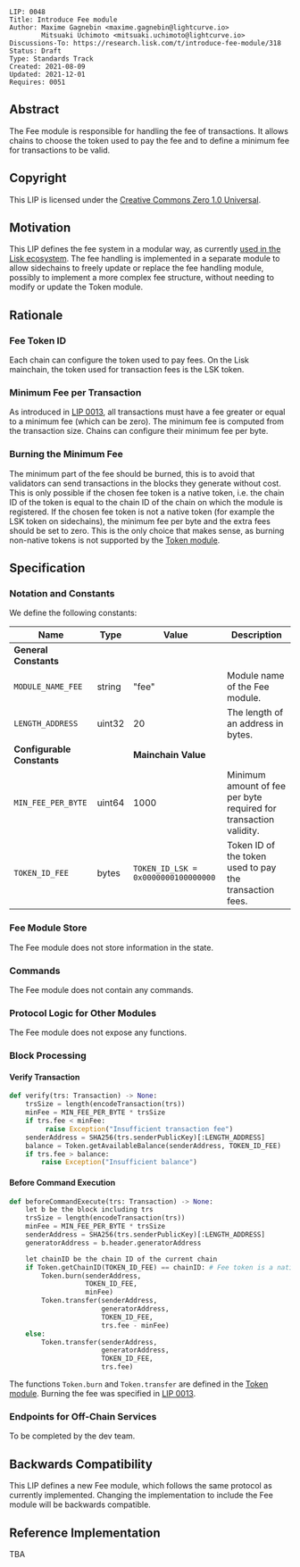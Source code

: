 ```
LIP: 0048
Title: Introduce Fee module
Author: Maxime Gagnebin <maxime.gagnebin@lightcurve.io>
        Mitsuaki Uchimoto <mitsuaki.uchimoto@lightcurve.io>
Discussions-To: https://research.lisk.com/t/introduce-fee-module/318
Status: Draft
Type: Standards Track
Created: 2021-08-09
Updated: 2021-12-01
Requires: 0051
```

## Abstract

The Fee module is responsible for handling the fee of transactions. It allows chains to choose the token used to pay the fee and to define a minimum fee for transactions to be valid.

## Copyright

This LIP is licensed under the [Creative Commons Zero 1.0 Universal](https://creativecommons.org/publicdomain/zero/1.0/).

## Motivation

This LIP defines the fee system in a modular way, as currently [used in the Lisk ecosystem][lip-0040]. The fee handling is implemented in a separate module to allow sidechains to freely update or replace the fee handling module, possibly to implement a more complex fee structure, without needing to modify or update the Token module.

## Rationale

### Fee Token ID

Each chain can configure the token used to pay fees. On the Lisk mainchain, the token used for transaction fees is the LSK token.

### Minimum Fee per Transaction

As introduced in [LIP 0013][lip-0013], all transactions must have a fee greater or equal to a minimum fee (which can be zero). The minimum fee is computed from the transaction size. Chains can configure their minimum fee per byte.

### Burning the Minimum Fee

The minimum part of the fee should be burned, this is to avoid that validators can send transactions in the blocks they generate without cost. This is only possible if the chosen fee token is a native token, i.e. the chain ID of the token is equal to the chain ID of the chain on which the module is registered. If the chosen fee token is not a native token (for example the LSK token on sidechains), the minimum fee per byte and the extra fees should be set to zero. This is the only choice that makes sense, as burning non-native tokens is not supported by the [Token module][lip-0051].

## Specification

### Notation and Constants

We define the following constants:

| Name                       | Type    | Value                                                                 | Description                                                       |
|----------------------------|---------| -------------------------------------------------------------------|-----------------------------------------------------------|
| **General Constants**      |         |                                                                       |                                                                   |
| `MODULE_NAME_FEE`            | string  | "fee"                                                                     | Module name of the Fee module.                                      |
| `LENGTH_ADDRESS`    | uint32    |   20    |   The length of an address in bytes.   |
| **Configurable Constants** |         |  **Mainchain Value**                                                                     |                                                                   |
| `MIN_FEE_PER_BYTE`         | uint64  | 1000                                                                  | Minimum amount of fee per byte required for transaction validity. |
| `TOKEN_ID_FEE`             | bytes  | `TOKEN_ID_LSK = 0x0000000100000000` | Token ID of the token used to pay the transaction fees.           |

### Fee Module Store

The Fee module does not store information in the state.

### Commands

The Fee module does not contain any commands.

### Protocol Logic for Other Modules

The Fee module does not expose any functions.

### Block Processing

#### Verify Transaction

```python
def verify(trs: Transaction) -> None:
    trsSize = length(encodeTransaction(trs))
    minFee = MIN_FEE_PER_BYTE * trsSize
    if trs.fee < minFee:
         raise Exception("Insufficient transaction fee")
    senderAddress = SHA256(trs.senderPublicKey)[:LENGTH_ADDRESS]
    balance = Token.getAvailableBalance(senderAddress, TOKEN_ID_FEE)
    if trs.fee > balance:
        raise Exception("Insufficient balance")
```

#### Before Command Execution

```python
def beforeCommandExecute(trs: Transaction) -> None:
    let b be the block including trs
    trsSize = length(encodeTransaction(trs))
    minFee = MIN_FEE_PER_BYTE * trsSize
    senderAddress = SHA256(trs.senderPublicKey)[:LENGTH_ADDRESS]
    generatorAddress = b.header.generatorAddress

    let chainID be the chain ID of the current chain
    if Token.getChainID(TOKEN_ID_FEE) == chainID: # Fee token is a native token
        Token.burn(senderAddress,
                   TOKEN_ID_FEE,
                   minFee)
        Token.transfer(senderAddress,
                       generatorAddress,
                       TOKEN_ID_FEE,
                       trs.fee - minFee)
    else:
        Token.transfer(senderAddress,
                       generatorAddress,
                       TOKEN_ID_FEE,
                       trs.fee)
```

The functions `Token.burn` and `Token.transfer` are defined in the [Token module][lip-0051]. Burning the fee was specified in [LIP 0013][lip-0013].

### Endpoints for Off-Chain Services

To be completed by the dev team.

## Backwards Compatibility

This LIP defines a new Fee module, which follows the same protocol as currently implemented. Changing the implementation to include the Fee module will be backwards compatible.

## Reference Implementation

TBA

[lip-0013]: https://github.com/LiskHQ/lips/blob/main/proposals/lip-0013.md
[lip-0040]: https://github.com/LiskHQ/lips/blob/main/proposals/lip-0040.md
[lip-0045]: https://github.com/LiskHQ/lips/blob/main/proposals/lip-0045.md
[lip-0051]: https://github.com/LiskHQ/lips/blob/main/proposals/lip-0051.md
